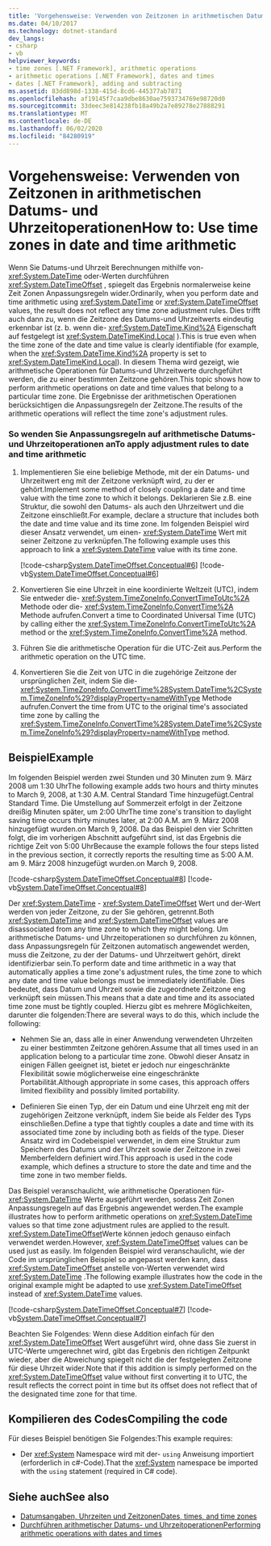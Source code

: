 ```yaml
---
title: 'Vorgehensweise: Verwenden von Zeitzonen in arithmetischen Datums- und Uhrzeitoperationen'
ms.date: 04/10/2017
ms.technology: dotnet-standard
dev_langs:
- csharp
- vb
helpviewer_keywords:
- time zones [.NET Framework], arithmetic operations
- arithmetic operations [.NET Framework], dates and times
- dates [.NET Framework], adding and subtracting
ms.assetid: 83dd898d-1338-415d-8cd6-445377ab7871
ms.openlocfilehash: af19145f7caa9dbe8630ae7593734769e98720d0
ms.sourcegitcommit: 33deec3e814238fb18a49b2a7e89278e27888291
ms.translationtype: MT
ms.contentlocale: de-DE
ms.lasthandoff: 06/02/2020
ms.locfileid: "84280919"
---
```

# <a name="how-to-use-time-zones-in-date-and-time-arithmetic"></a><span data-ttu-id="a4774-102">Vorgehensweise: Verwenden von Zeitzonen in arithmetischen Datums- und Uhrzeitoperationen</span><span class="sxs-lookup"><span data-stu-id="a4774-102">How to: Use time zones in date and time arithmetic</span></span>

<span data-ttu-id="a4774-103">Wenn Sie Datums-und Uhrzeit Berechnungen mithilfe von- <xref:System.DateTime> oder-Werten durchführen <xref:System.DateTimeOffset> , spiegelt das Ergebnis normalerweise keine Zeit Zonen Anpassungsregeln wider.</span><span class="sxs-lookup"><span data-stu-id="a4774-103">Ordinarily, when you perform date and time arithmetic using <xref:System.DateTime> or <xref:System.DateTimeOffset> values, the result does not reflect any time zone adjustment rules.</span></span> <span data-ttu-id="a4774-104">Dies trifft auch dann zu, wenn die Zeitzone des Datums-und Uhrzeitwerts eindeutig erkennbar ist (z. b. wenn die- <xref:System.DateTime.Kind%2A> Eigenschaft auf festgelegt ist <xref:System.DateTimeKind.Local> ).</span><span class="sxs-lookup"><span data-stu-id="a4774-104">This is true even when the time zone of the date and time value is clearly identifiable (for example, when the <xref:System.DateTime.Kind%2A> property is set to <xref:System.DateTimeKind.Local>).</span></span> <span data-ttu-id="a4774-105">In diesem Thema wird gezeigt, wie arithmetische Operationen für Datums-und Uhrzeitwerte durchgeführt werden, die zu einer bestimmten Zeitzone gehören.</span><span class="sxs-lookup"><span data-stu-id="a4774-105">This topic shows how to perform arithmetic operations on date and time values that belong to a particular time zone.</span></span> <span data-ttu-id="a4774-106">Die Ergebnisse der arithmetischen Operationen berücksichtigen die Anpassungsregeln der Zeitzone.</span><span class="sxs-lookup"><span data-stu-id="a4774-106">The results of the arithmetic operations will reflect the time zone's adjustment rules.</span></span>

### <a name="to-apply-adjustment-rules-to-date-and-time-arithmetic"></a><span data-ttu-id="a4774-107">So wenden Sie Anpassungsregeln auf arithmetische Datums- und Uhrzeitoperationen an</span><span class="sxs-lookup"><span data-stu-id="a4774-107">To apply adjustment rules to date and time arithmetic</span></span>

1. <span data-ttu-id="a4774-108">Implementieren Sie eine beliebige Methode, mit der ein Datums- und Uhrzeitwert eng mit der Zeitzone verknüpft wird, zu der er gehört.</span><span class="sxs-lookup"><span data-stu-id="a4774-108">Implement some method of closely coupling a date and time value with the time zone to which it belongs.</span></span> <span data-ttu-id="a4774-109">Deklarieren Sie z.B. eine Struktur, die sowohl den Datums- als auch den Uhrzeitwert und die Zeitzone einschließt.</span><span class="sxs-lookup"><span data-stu-id="a4774-109">For example, declare a structure that includes both the date and time value and its time zone.</span></span> <span data-ttu-id="a4774-110">Im folgenden Beispiel wird dieser Ansatz verwendet, um einen- <xref:System.DateTime> Wert mit seiner Zeitzone zu verknüpfen.</span><span class="sxs-lookup"><span data-stu-id="a4774-110">The following example uses this approach to link a <xref:System.DateTime> value with its time zone.</span></span>

   [!code-csharp[System.DateTimeOffset.Conceptual#6](../../../samples/snippets/csharp/VS_Snippets_CLR_System/system.DateTimeOffset.Conceptual/cs/Conceptual6.cs#6)]
   [!code-vb[System.DateTimeOffset.Conceptual#6](../../../samples/snippets/visualbasic/VS_Snippets_CLR_System/system.DateTimeOffset.Conceptual/vb/Conceptual6.vb#6)]

2. <span data-ttu-id="a4774-111">Konvertieren Sie eine Uhrzeit in eine koordinierte Weltzeit (UTC), indem Sie entweder die- <xref:System.TimeZoneInfo.ConvertTimeToUtc%2A> Methode oder die- <xref:System.TimeZoneInfo.ConvertTime%2A> Methode aufrufen.</span><span class="sxs-lookup"><span data-stu-id="a4774-111">Convert a time to Coordinated Universal Time (UTC) by calling either the <xref:System.TimeZoneInfo.ConvertTimeToUtc%2A> method or the <xref:System.TimeZoneInfo.ConvertTime%2A> method.</span></span>

3. <span data-ttu-id="a4774-112">Führen Sie die arithmetische Operation für die UTC-Zeit aus.</span><span class="sxs-lookup"><span data-stu-id="a4774-112">Perform the arithmetic operation on the UTC time.</span></span>

4. <span data-ttu-id="a4774-113">Konvertieren Sie die Zeit von UTC in die zugehörige Zeitzone der ursprünglichen Zeit, indem Sie die- <xref:System.TimeZoneInfo.ConvertTime%28System.DateTime%2CSystem.TimeZoneInfo%29?displayProperty=nameWithType> Methode aufrufen.</span><span class="sxs-lookup"><span data-stu-id="a4774-113">Convert the time from UTC to the original time's associated time zone by calling the <xref:System.TimeZoneInfo.ConvertTime%28System.DateTime%2CSystem.TimeZoneInfo%29?displayProperty=nameWithType> method.</span></span>

## <a name="example"></a><span data-ttu-id="a4774-114">Beispiel</span><span class="sxs-lookup"><span data-stu-id="a4774-114">Example</span></span>

<span data-ttu-id="a4774-115">Im folgenden Beispiel werden zwei Stunden und 30 Minuten zum 9. März 2008 um 1:30 Uhr</span><span class="sxs-lookup"><span data-stu-id="a4774-115">The following example adds two hours and thirty minutes to March 9, 2008, at 1:30 A.M.</span></span> <span data-ttu-id="a4774-116">Central Standard Time hinzugefügt.</span><span class="sxs-lookup"><span data-stu-id="a4774-116">Central Standard Time.</span></span> <span data-ttu-id="a4774-117">Die Umstellung auf Sommerzeit erfolgt in der Zeitzone dreißig Minuten später, um 2:00 Uhr</span><span class="sxs-lookup"><span data-stu-id="a4774-117">The time zone's transition to daylight saving time occurs thirty minutes later, at 2:00 A.M.</span></span> <span data-ttu-id="a4774-118">am 9. März 2008 hinzugefügt wurden.</span><span class="sxs-lookup"><span data-stu-id="a4774-118">on March 9, 2008.</span></span> <span data-ttu-id="a4774-119">Da das Beispiel den vier Schritten folgt, die im vorherigen Abschnitt aufgeführt sind, ist das Ergebnis die richtige Zeit von 5:00 Uhr</span><span class="sxs-lookup"><span data-stu-id="a4774-119">Because the example follows the four steps listed in the previous section, it correctly reports the resulting time as 5:00 A.M.</span></span> <span data-ttu-id="a4774-120">am 9. März 2008 hinzugefügt wurden.</span><span class="sxs-lookup"><span data-stu-id="a4774-120">on March 9, 2008.</span></span>

[!code-csharp[System.DateTimeOffset.Conceptual#8](../../../samples/snippets/csharp/VS_Snippets_CLR_System/system.DateTimeOffset.Conceptual/cs/Conceptual8.cs#8)]
[!code-vb[System.DateTimeOffset.Conceptual#8](../../../samples/snippets/visualbasic/VS_Snippets_CLR_System/system.DateTimeOffset.Conceptual/vb/Conceptual8.vb#8)]

<span data-ttu-id="a4774-121">Der <xref:System.DateTime> - <xref:System.DateTimeOffset> Wert und der-Wert werden von jeder Zeitzone, zu der Sie gehören, getrennt.</span><span class="sxs-lookup"><span data-stu-id="a4774-121">Both <xref:System.DateTime> and <xref:System.DateTimeOffset> values are disassociated from any time zone to which they might belong.</span></span> <span data-ttu-id="a4774-122">Um arithmetische Datums- und Uhrzeitoperationen so durchführen zu können, dass Anpassungsregeln für Zeitzonen automatisch angewendet werden, muss die Zeitzone, zu der der Datums- und Uhrzeitwert gehört, direkt identifizierbar sein.</span><span class="sxs-lookup"><span data-stu-id="a4774-122">To perform date and time arithmetic in a way that automatically applies a time zone's adjustment rules, the time zone to which any date and time value belongs must be immediately identifiable.</span></span> <span data-ttu-id="a4774-123">Dies bedeutet, dass Datum und Uhrzeit sowie die zugeordnete Zeitzone eng verknüpft sein müssen.</span><span class="sxs-lookup"><span data-stu-id="a4774-123">This means that a date and time and its associated time zone must be tightly coupled.</span></span> <span data-ttu-id="a4774-124">Hierzu gibt es mehrere Möglichkeiten, darunter die folgenden:</span><span class="sxs-lookup"><span data-stu-id="a4774-124">There are several ways to do this, which include the following:</span></span>

- <span data-ttu-id="a4774-125">Nehmen Sie an, dass alle in einer Anwendung verwendeten Uhrzeiten zu einer bestimmten Zeitzone gehören.</span><span class="sxs-lookup"><span data-stu-id="a4774-125">Assume that all times used in an application belong to a particular time zone.</span></span> <span data-ttu-id="a4774-126">Obwohl dieser Ansatz in einigen Fällen geeignet ist, bietet er jedoch nur eingeschränkte Flexibilität sowie möglicherweise eine eingeschränkte Portabilität.</span><span class="sxs-lookup"><span data-stu-id="a4774-126">Although appropriate in some cases, this approach offers limited flexibility and possibly limited portability.</span></span>

- <span data-ttu-id="a4774-127">Definieren Sie einen Typ, der ein Datum und eine Uhrzeit eng mit der zugehörigen Zeitzone verknüpft, indem Sie beide als Felder des Typs einschließen.</span><span class="sxs-lookup"><span data-stu-id="a4774-127">Define a type that tightly couples a date and time with its associated time zone by including both as fields of the type.</span></span> <span data-ttu-id="a4774-128">Dieser Ansatz wird im Codebeispiel verwendet, in dem eine Struktur zum Speichern des Datums und der Uhrzeit sowie der Zeitzone in zwei Memberfeldern definiert wird.</span><span class="sxs-lookup"><span data-stu-id="a4774-128">This approach is used in the code example, which defines a structure to store the date and time and the time zone in two member fields.</span></span>

<span data-ttu-id="a4774-129">Das Beispiel veranschaulicht, wie arithmetische Operationen für- <xref:System.DateTime> Werte ausgeführt werden, sodass Zeit Zonen Anpassungsregeln auf das Ergebnis angewendet werden.</span><span class="sxs-lookup"><span data-stu-id="a4774-129">The example illustrates how to perform arithmetic operations on <xref:System.DateTime> values so that time zone adjustment rules are applied to the result.</span></span> <span data-ttu-id="a4774-130"><xref:System.DateTimeOffset>Werte können jedoch genauso einfach verwendet werden.</span><span class="sxs-lookup"><span data-stu-id="a4774-130">However, <xref:System.DateTimeOffset> values can be used just as easily.</span></span> <span data-ttu-id="a4774-131">Im folgenden Beispiel wird veranschaulicht, wie der Code im ursprünglichen Beispiel so angepasst werden kann, dass <xref:System.DateTimeOffset> anstelle von-Werten verwendet wird <xref:System.DateTime> .</span><span class="sxs-lookup"><span data-stu-id="a4774-131">The following example illustrates how the code in the original example might be adapted to use <xref:System.DateTimeOffset> instead of <xref:System.DateTime> values.</span></span>

[!code-csharp[System.DateTimeOffset.Conceptual#7](../../../samples/snippets/csharp/VS_Snippets_CLR_System/system.DateTimeOffset.Conceptual/cs/Conceptual6.cs#7)]
[!code-vb[System.DateTimeOffset.Conceptual#7](../../../samples/snippets/visualbasic/VS_Snippets_CLR_System/system.DateTimeOffset.Conceptual/vb/Conceptual6.vb#7)]

<span data-ttu-id="a4774-132">Beachten Sie Folgendes: Wenn diese Addition einfach für den <xref:System.DateTimeOffset> Wert ausgeführt wird, ohne dass Sie zuerst in UTC-Werte umgerechnet wird, gibt das Ergebnis den richtigen Zeitpunkt wieder, aber die Abweichung spiegelt nicht die der festgelegten Zeitzone für diese Uhrzeit wider.</span><span class="sxs-lookup"><span data-stu-id="a4774-132">Note that if this addition is simply performed on the <xref:System.DateTimeOffset> value without first converting it to UTC, the result reflects the correct point in time but its offset does not reflect that of the designated time zone for that time.</span></span>

## <a name="compiling-the-code"></a><span data-ttu-id="a4774-133">Kompilieren des Codes</span><span class="sxs-lookup"><span data-stu-id="a4774-133">Compiling the code</span></span>

<span data-ttu-id="a4774-134">Für dieses Beispiel benötigen Sie Folgendes:</span><span class="sxs-lookup"><span data-stu-id="a4774-134">This example requires:</span></span>

- <span data-ttu-id="a4774-135">Der <xref:System> Namespace wird mit der- `using` Anweisung importiert (erforderlich in c#-Code).</span><span class="sxs-lookup"><span data-stu-id="a4774-135">That the <xref:System> namespace be imported with the `using` statement (required in C# code).</span></span>

## <a name="see-also"></a><span data-ttu-id="a4774-136">Siehe auch</span><span class="sxs-lookup"><span data-stu-id="a4774-136">See also</span></span>

- [<span data-ttu-id="a4774-137">Datumsangaben, Uhrzeiten und Zeitzonen</span><span class="sxs-lookup"><span data-stu-id="a4774-137">Dates, times, and time zones</span></span>](index.md)
- [<span data-ttu-id="a4774-138">Durchführen arithmetischer Datums- und Uhrzeitoperationen</span><span class="sxs-lookup"><span data-stu-id="a4774-138">Performing arithmetic operations with dates and times</span></span>](performing-arithmetic-operations.md)
